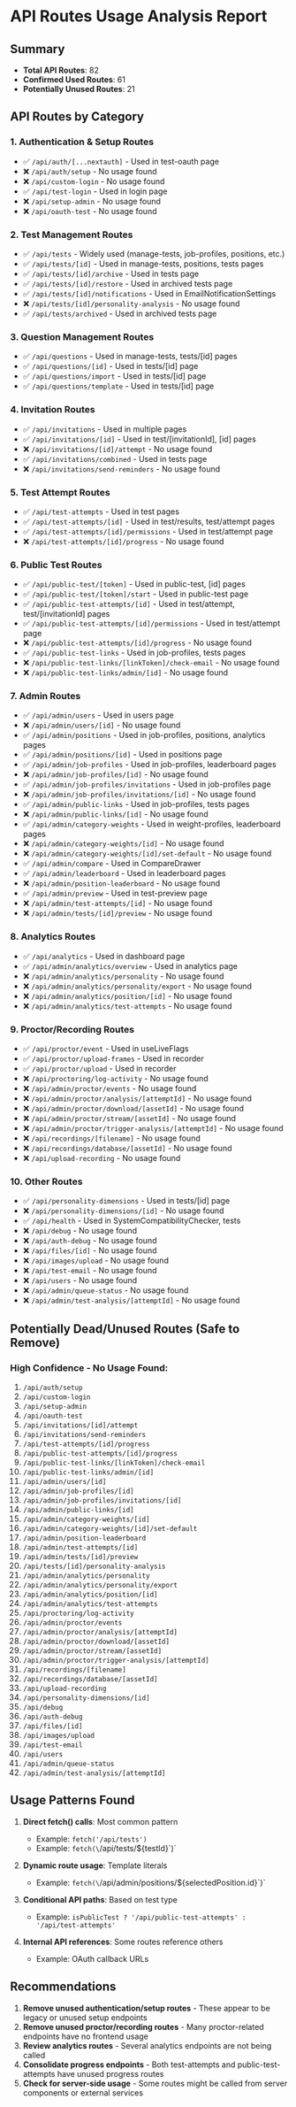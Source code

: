 # API Routes Usage Analysis Report

## Summary
- **Total API Routes**: 82
- **Confirmed Used Routes**: 61
- **Potentially Unused Routes**: 21

## API Routes by Category

### 1. Authentication & Setup Routes
- ✅ `/api/auth/[...nextauth]` - Used in test-oauth page
- ❌ `/api/auth/setup` - No usage found
- ❌ `/api/custom-login` - No usage found
- ✅ `/api/test-login` - Used in login page
- ❌ `/api/setup-admin` - No usage found
- ❌ `/api/oauth-test` - No usage found

### 2. Test Management Routes
- ✅ `/api/tests` - Widely used (manage-tests, job-profiles, positions, etc.)
- ✅ `/api/tests/[id]` - Used in manage-tests, positions, tests pages
- ✅ `/api/tests/[id]/archive` - Used in tests page
- ✅ `/api/tests/[id]/restore` - Used in archived tests page
- ✅ `/api/tests/[id]/notifications` - Used in EmailNotificationSettings
- ❌ `/api/tests/[id]/personality-analysis` - No usage found
- ✅ `/api/tests/archived` - Used in archived tests page

### 3. Question Management Routes
- ✅ `/api/questions` - Used in manage-tests, tests/[id] pages
- ✅ `/api/questions/[id]` - Used in tests/[id] page
- ✅ `/api/questions/import` - Used in tests/[id] page
- ✅ `/api/questions/template` - Used in tests/[id] page

### 4. Invitation Routes
- ✅ `/api/invitations` - Used in multiple pages
- ✅ `/api/invitations/[id]` - Used in test/[invitationId], [id] pages
- ❌ `/api/invitations/[id]/attempt` - No usage found
- ✅ `/api/invitations/combined` - Used in tests page
- ❌ `/api/invitations/send-reminders` - No usage found

### 5. Test Attempt Routes
- ✅ `/api/test-attempts` - Used in test pages
- ✅ `/api/test-attempts/[id]` - Used in test/results, test/attempt pages
- ✅ `/api/test-attempts/[id]/permissions` - Used in test/attempt page
- ❌ `/api/test-attempts/[id]/progress` - No usage found

### 6. Public Test Routes
- ✅ `/api/public-test/[token]` - Used in public-test, [id] pages
- ✅ `/api/public-test/[token]/start` - Used in public-test page
- ✅ `/api/public-test-attempts/[id]` - Used in test/attempt, test/[invitationId] pages
- ✅ `/api/public-test-attempts/[id]/permissions` - Used in test/attempt page
- ❌ `/api/public-test-attempts/[id]/progress` - No usage found
- ✅ `/api/public-test-links` - Used in job-profiles, tests pages
- ❌ `/api/public-test-links/[linkToken]/check-email` - No usage found
- ❌ `/api/public-test-links/admin/[id]` - No usage found

### 7. Admin Routes
- ✅ `/api/admin/users` - Used in users page
- ❌ `/api/admin/users/[id]` - No usage found
- ✅ `/api/admin/positions` - Used in job-profiles, positions, analytics pages
- ✅ `/api/admin/positions/[id]` - Used in positions page
- ✅ `/api/admin/job-profiles` - Used in job-profiles, leaderboard pages
- ❌ `/api/admin/job-profiles/[id]` - No usage found
- ✅ `/api/admin/job-profiles/invitations` - Used in job-profiles page
- ❌ `/api/admin/job-profiles/invitations/[id]` - No usage found
- ✅ `/api/admin/public-links` - Used in job-profiles, tests pages
- ❌ `/api/admin/public-links/[id]` - No usage found
- ✅ `/api/admin/category-weights` - Used in weight-profiles, leaderboard pages
- ❌ `/api/admin/category-weights/[id]` - No usage found
- ❌ `/api/admin/category-weights/[id]/set-default` - No usage found
- ✅ `/api/admin/compare` - Used in CompareDrawer
- ✅ `/api/admin/leaderboard` - Used in leaderboard pages
- ❌ `/api/admin/position-leaderboard` - No usage found
- ✅ `/api/admin/preview` - Used in test-preview page
- ❌ `/api/admin/test-attempts/[id]` - No usage found
- ❌ `/api/admin/tests/[id]/preview` - No usage found

### 8. Analytics Routes
- ✅ `/api/analytics` - Used in dashboard page
- ✅ `/api/admin/analytics/overview` - Used in analytics page
- ❌ `/api/admin/analytics/personality` - No usage found
- ❌ `/api/admin/analytics/personality/export` - No usage found
- ❌ `/api/admin/analytics/position/[id]` - No usage found
- ❌ `/api/admin/analytics/test-attempts` - No usage found

### 9. Proctor/Recording Routes
- ✅ `/api/proctor/event` - Used in useLiveFlags
- ✅ `/api/proctor/upload-frames` - Used in recorder
- ✅ `/api/proctor/upload` - Used in recorder
- ❌ `/api/proctoring/log-activity` - No usage found
- ❌ `/api/admin/proctor/events` - No usage found
- ❌ `/api/admin/proctor/analysis/[attemptId]` - No usage found
- ❌ `/api/admin/proctor/download/[assetId]` - No usage found
- ❌ `/api/admin/proctor/stream/[assetId]` - No usage found
- ❌ `/api/admin/proctor/trigger-analysis/[attemptId]` - No usage found
- ❌ `/api/recordings/[filename]` - No usage found
- ❌ `/api/recordings/database/[assetId]` - No usage found
- ❌ `/api/upload-recording` - No usage found

### 10. Other Routes
- ✅ `/api/personality-dimensions` - Used in tests/[id] page
- ❌ `/api/personality-dimensions/[id]` - No usage found
- ✅ `/api/health` - Used in SystemCompatibilityChecker, tests
- ❌ `/api/debug` - No usage found
- ❌ `/api/auth-debug` - No usage found
- ❌ `/api/files/[id]` - No usage found
- ❌ `/api/images/upload` - No usage found
- ❌ `/api/test-email` - No usage found
- ❌ `/api/users` - No usage found
- ❌ `/api/admin/queue-status` - No usage found
- ❌ `/api/admin/test-analysis/[attemptId]` - No usage found

## Potentially Dead/Unused Routes (Safe to Remove)

### High Confidence - No Usage Found:
1. `/api/auth/setup`
2. `/api/custom-login`
3. `/api/setup-admin`
4. `/api/oauth-test`
5. `/api/invitations/[id]/attempt`
6. `/api/invitations/send-reminders`
7. `/api/test-attempts/[id]/progress`
8. `/api/public-test-attempts/[id]/progress`
9. `/api/public-test-links/[linkToken]/check-email`
10. `/api/public-test-links/admin/[id]`
11. `/api/admin/users/[id]`
12. `/api/admin/job-profiles/[id]`
13. `/api/admin/job-profiles/invitations/[id]`
14. `/api/admin/public-links/[id]`
15. `/api/admin/category-weights/[id]`
16. `/api/admin/category-weights/[id]/set-default`
17. `/api/admin/position-leaderboard`
18. `/api/admin/test-attempts/[id]`
19. `/api/admin/tests/[id]/preview`
20. `/api/tests/[id]/personality-analysis`
21. `/api/admin/analytics/personality`
22. `/api/admin/analytics/personality/export`
23. `/api/admin/analytics/position/[id]`
24. `/api/admin/analytics/test-attempts`
25. `/api/proctoring/log-activity`
26. `/api/admin/proctor/events`
27. `/api/admin/proctor/analysis/[attemptId]`
28. `/api/admin/proctor/download/[assetId]`
29. `/api/admin/proctor/stream/[assetId]`
30. `/api/admin/proctor/trigger-analysis/[attemptId]`
31. `/api/recordings/[filename]`
32. `/api/recordings/database/[assetId]`
33. `/api/upload-recording`
34. `/api/personality-dimensions/[id]`
35. `/api/debug`
36. `/api/auth-debug`
37. `/api/files/[id]`
38. `/api/images/upload`
39. `/api/test-email`
40. `/api/users`
41. `/api/admin/queue-status`
42. `/api/admin/test-analysis/[attemptId]`

## Usage Patterns Found

1. **Direct fetch() calls**: Most common pattern
   - Example: `fetch('/api/tests')`
   - Example: `fetch(\`/api/tests/\${testId}\`)`

2. **Dynamic route usage**: Template literals
   - Example: `fetch(\`/api/admin/positions/\${selectedPosition.id}\`)`

3. **Conditional API paths**: Based on test type
   - Example: `isPublicTest ? '/api/public-test-attempts' : '/api/test-attempts'`

4. **Internal API references**: Some routes reference others
   - Example: OAuth callback URLs

## Recommendations

1. **Remove unused authentication/setup routes** - These appear to be legacy or unused setup endpoints
2. **Remove unused proctor/recording routes** - Many proctor-related endpoints have no frontend usage
3. **Review analytics routes** - Several analytics endpoints are not being called
4. **Consolidate progress endpoints** - Both test-attempts and public-test-attempts have unused progress routes
5. **Check for server-side usage** - Some routes might be called from server components or external services